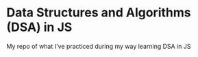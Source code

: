 # Data Structures and Algorithms (DSA) in JS
 My repo of what I've practiced during my way learning DSA in JS
